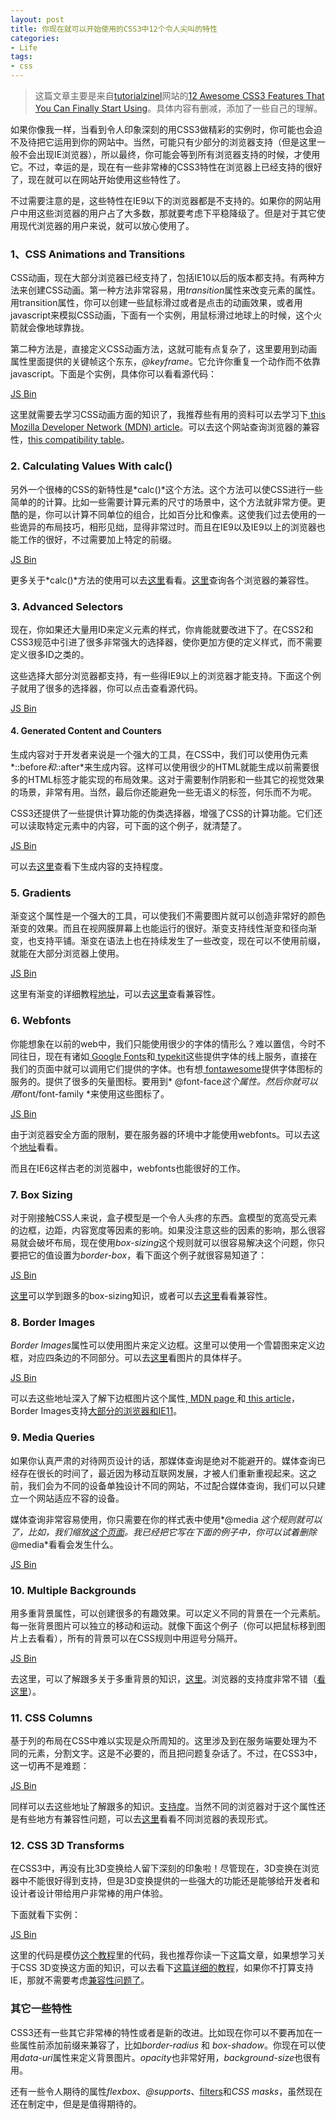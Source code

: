 ```yaml
---
layout: post
title: 你现在就可以开始使用的CSS3中12个令人尖叫的特性
categories:
- Life
tags:
- css
---
```



> 这篇文章主要是来自[tutorialzinel](http://tutorialzine.com/)网站的[12 Awesome CSS3 Features That You Can Finally Start Using](http://tutorialzine.com/2013/10/12-awesome-css3-features-you-can-finally-use/)。具体内容有删减，添加了一些自己的理解。


如果你像我一样，当看到令人印象深刻的用CSS3做精彩的实例时，你可能也会迫不及待把它运用到你的网站中。当然，可能只有少部分的浏览器支持（但是这里一般不会出现IE浏览器），所以最终，你可能会等到所有浏览器支持的时候，才使用它。不过，幸运的是，现在有一些非常棒的CSS3特性在浏览器上已经支持的很好了，现在就可以在网站开始使用这些特性了。

不过需要注意的是，这些特性在IE9以下的浏览器都是不支持的。如果你的网站用户中用这些浏览器的用户占了大多数，那就要考虑下平稳降级了。但是对于其它使用现代浏览器的用户来说，就可以放心使用了。

### 1、CSS Animations and Transitions ###

CSS动画，现在大部分浏览器已经支持了，包括IE10以后的版本都支持。有两种方法来创建CSS动画。第一种方法非常容易，用*transition*属性来改变元素的属性。用transition属性，你可以创建一些鼠标滑过或者是点击的动画效果，或者用javascript来模拟CSS动画，下面有一个实例，用鼠标滑过地球上的时候，这个火箭就会像地球靠拢。

第二种方法是，直接定义CSS动画方法，这就可能有点复杂了，这里要用到动画属性里面提供的关键帧这个东东，*@keyframe*。它允许你重复一个动作而不依靠javascript。下面是个实例，具体你可以看看源代码：

<a class="jsbin-embed" href="http://jsbin.com/EHUSAto/1/embed?output">JS Bin</a><script src="http://static.jsbin.com/js/embed.js"></script>

这里就需要去学习CSS动画方面的知识了，我推荐些有用的资料可以去学习下[ this Mozilla Developer Network (MDN) article](https://developer.mozilla.org/en-US/docs/Web/Guide/CSS/Using_CSS_animations)。可以去这个网站查询浏览器的兼容性，[this compatibility table](http://caniuse.com/#feat=css-animation)。

### 2. Calculating Values With calc() ###

另外一个很棒的CSS的新特性是*calc()*这个方法。这个方法可以使CSS进行一些简单的的计算。比如一些需要计算元素的尺寸的场景中，这个方法就非常方便。更酷的是，你可以计算不同单位的组合，比如百分比和像素。这使我们过去使用的一些诡异的布局技巧，相形见绌，显得非常过时。而且在IE9以及IE9以上的浏览器也能工作的很好，不过需要加上特定的前缀。

<a class="jsbin-embed" href="http://jsbin.com/AhIMoLi/1/embed?output">JS Bin</a><script src="http://static.jsbin.com/js/embed.js"></script>

更多关于*calc()*方法的使用可以去[这里](https://developer.mozilla.org/en-US/docs/Web/CSS/calc)看看。[这里](http://caniuse.com/#feat=calc)查询各个浏览器的兼容性。

### 3. Advanced Selectors ###

现在，你如果还大量用ID来定义元素的样式，你肯能就要改进下了。在CSS2和CSS3规范中引进了很多非常强大的选择器，使你更加方便的定义样式，而不需要定义很多ID之类的。

这些选择大部分浏览器都支持，有一些得IE9以上的浏览器才能支持。下面这个例子就用了很多的选择器，你可以点击查看源代码。

<a class="jsbin-embed" href="http://jsbin.com/AsaWaze/1/embed?output">JS Bin</a><script src="http://static.jsbin.com/js/embed.js"></script>

#### 4. Generated Content and Counters ####

生成内容对于开发者来说是一个强大的工具，在CSS中，我们可以使用伪元素*::before*和*::after*来生成内容。这样可以使用很少的HTML就能生成以前需要很多的HTML标签才能实现的布局效果。这对于需要制作阴影和一些其它的视觉效果的场景，非常有用。当然，最后你还能避免一些无语义的标签，何乐而不为呢。

CSS3还提供了一些提供计算功能的伪类选择器，增强了CSS的计算功能。它们还可以读取特定元素中的内容，可下面的这个例子，就清楚了。

<a class="jsbin-embed" href="http://jsbin.com/uYaMEpO/1/embed?output">JS Bin</a><script src="http://static.jsbin.com/js/embed.js"></script>

可以去[这里](http://caniuse.com/#feat=css-gencontent)查看下生成内容的支持程度。

### 5. Gradients ###

渐变这个属性是一个强大的工具，可以使我们不需要图片就可以创造非常好的颜色渐变的效果。而且在视网膜屏幕上也能运行的很好。渐变支持线性渐变和径向渐变，也支持平铺。渐变在语法上也在持续发生了一些改变，现在可以不使用前缀，就能在大部分浏览器上使用。

<a class="jsbin-embed" href="http://jsbin.com/uyUVeQe/1/embed?output">JS Bin</a><script src="http://static.jsbin.com/js/embed.js"></script>

这里有渐变的详细教程[地址](https://developer.mozilla.org/en-US/docs/Web/Guide/CSS/Using_CSS_gradients)，可以去[这里](http://caniuse.com/#feat=css-gradients)查看兼容性。

### 6. Webfonts ###

你能想象在以前的web中，我们只能使用很少的字体的情形么？难以置信，今时不同往日，现在有诸如[ Google Fonts](http://www.google.com/fonts/)和[ typekit](https://typekit.com/)这些提供字体的线上服务，直接在我们的页面中就可以调用它们提供的字体。也有想[ fontawesome](http://fortawesome.github.io/Font-Awesome/)提供字体图标的服务的。提供了很多的矢量图标。要用到* @font-face*这个属性。然后你就可以用*font/font-family *来使用这些图标了。

<a class="jsbin-embed" href="http://jsbin.com/EQubedOr/1/embed?output">JS Bin</a><script src="http://static.jsbin.com/js/embed.js"></script>

由于浏览器安全方面的限制，要在服务器的环境中才能使用webfonts。可以去这个[地址](http://demo.tutorialzine.com/2013/10/css3-features-you-can-finally-use/06-webfonts.html)看看。

而且在IE6这样古老的浏览器中，webfonts也能很好的工作。

### 7. Box Sizing ###

对于刚接触CSS人来说，盒子模型是一个令人头疼的东西。盒模型的宽高受元素的边框，边距，内容宽度等因素的影响。如果没注意这些的因素的影响，那么很容易就会破坏布局，现在使用*box-sizing*这个规则就可以很容易解决这个问题，你只要把它的值设置为*border-box*，看下面这个例子就很容易知道了：

<a class="jsbin-embed" href="http://jsbin.com/OBEvAqa/1/embed?output">JS Bin</a><script src="http://static.jsbin.com/js/embed.js"></script>

[这里](https://developer.mozilla.org/en-US/docs/Web/CSS/box-sizing)可以学到跟多的box-sizing知识，或者可以去[这里](http://caniuse.com/#feat=css3-boxsizing)看看兼容性。

### 8. Border Images ###

*Border Images*属性可以使用图片来定义边框。这里可以使用一个雪碧图来定义边框，对应四条边的不同部分。可以去[这里](http://demo.tutorialzine.com/2013/10/css3-features-you-can-finally-use/assets/img/border.png)看图片的具体样子。

<a class="jsbin-embed" href="http://jsbin.com/acujIrU/1/embed?output">JS Bin</a><script src="http://static.jsbin.com/js/embed.js"></script>

可以去这些地址深入了解下边框图片这个属性,[ MDN page ](https://developer.mozilla.org/en-US/docs/Web/CSS/border-image)和[ this article](http://css-tricks.com/understanding-border-image/)，Border Images支持[大部分的浏览器和IE11](http://caniuse.com/#feat=border-image)。

### 9. Media Queries ###

如果你认真严肃的对待网页设计的话，那媒体查询是绝对不能避开的。媒体查询已经存在很长的时间了，最近因为移动互联网发展，才被人们重新重视起来。这之前，我们会为不同的设备单独设计不同的网站，不过配合媒体查询，我们可以只建立一个网站适应不容的设备。

媒体查询非常容易使用，你只需要在你的样式表中使用*@media *这个规则就可以了，比如，我们缩放[这个页面](http://demo.tutorialzine.com/2013/10/css3-features-you-can-finally-use/09-media-queries.html)。我已经把它写在下面的例子中，你可以试着删除*@media*看看会发生什么。

<a class="jsbin-embed" href="http://jsbin.com/uWeMayI/1/embed?output">JS Bin</a><script src="http://static.jsbin.com/js/embed.js"></script>

### 10. Multiple Backgrounds ###

用多重背景属性，可以创建很多的有趣效果。可以定义不同的背景在一个元素航。每一张背景图片可以独立的移动和运动。就像下面这个例子（你可以把鼠标移到图片上去看看），所有的背景可以在CSS规则中用逗号分隔开。

<a class="jsbin-embed" href="http://jsbin.com/eWUBOsI/1/embed?output">JS Bin</a><script src="http://static.jsbin.com/js/embed.js"></script>

去这里，可以了解跟多关于多重背景的知识，[这里](https://developer.mozilla.org/en-US/docs/Web/Guide/CSS/Using_multiple_backgrounds)。浏览器的支持度非常不错（[看这里](http://caniuse.com/#feat=multibackgrounds)）。

### 11. CSS Columns ###

基于列的布局在CSS中难以实现是众所周知的。这里涉及到在服务端要处理为不同的元素，分割文字。这是不必要的，而且把问题复杂话了。不过，在CSS3中，这一切再不是难题：

<a class="jsbin-embed" href="http://jsbin.com/idOrAWa/1/embed?output">JS Bin</a><script src="http://static.jsbin.com/js/embed.js"></script>

同样可以去这些地址了解跟多的知识。[支持度](http://caniuse.com/#feat=multicolumn)。当然不同的浏览器对于这个属性还是有些地方有兼容性问题，可以去[这里](http://zomigi.com/blog/deal-breaker-problems-with-css3-multi-columns/)看看不同浏览器的表现形式。

### 12. CSS 3D Transforms ###

在CSS3中，再没有比3D变换给人留下深刻的印象啦！尽管现在，3D变换在浏览器中不能很好得到支持，但是3D变换提供的一些强大的功能还是能够给开发者和设计者设计带给用户非常棒的用户体验。

下面就看下实例：

<a class="jsbin-embed" href="http://jsbin.com/iCaNekU/1/embed?output">JS Bin</a><script src="http://static.jsbin.com/js/embed.js"></script>

这里的代码是模仿[这个教程](http://tutorialzine.com/2012/02/apple-like-login-form/)里的代码，我也推荐你读一下这篇文章，如果想学习关于CSS 3D变换这方面的知识，可以去看下[这篇详细的教程](http://desandro.github.io/3dtransforms/)，如果你不打算支持IE，那就不需要考虑[兼容性问题了](http://caniuse.com/#feat=transforms3d)。

### 其它一些特性 ###

CSS3还有一些其它非常棒的特性或者是新的改进。比如现在你可以不要再加在一些属性前添加前缀来兼容了，比如*border-radius* 和 *box-shadow*。你现在可以使用*data-uri*属性来定义背景图片。*opacity*也非常好用，*background-size*也很有用。

还有一些令人期待的属性*flexbox*、*@supports*、[filters](http://tutorialzine.com/2012/06/quick-tip-css-filters/)和*CSS masks*，虽然现在还在制定中，但是是值得期待的。